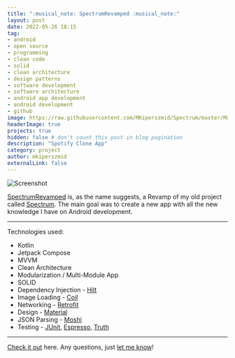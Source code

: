 ```yaml
---
title: ":musical_note: SpectrumRevamped :musical_note:"
layout: post
date: 2022-05-26 18:15
tag:
- android
- open source
- programming
- clean code
- solid
- clean architecture
- design patterns
- software development
- software architecture
- android app development
- android development
- github
image: https://raw.githubusercontent.com/MKiperszmid/Spectrum/master/Musica/app/src/main/res/drawable/spclogo.png
headerImage: true
projects: true
hidden: false # don't count this post in blog pagination
description: "Spotify Clone App"
category: project
author: mkiperszmid
externalLink: false
---
```


![Screenshot](https://i.imgur.com/7UkJmy4.png)

[SpectrumRevamped](https://github.com/MKiperszmid/SpectrumRevamped) is, as the name suggests, a Revamp of my old project called [Spectrum](https://github.com/MKiperszmid/Spectrum). The main goal was to create a new app with all the new knowledge I have on Android development.

---

Technologies used:

- Kotlin
- Jetpack Compose
- MVVM
- Clean Architecture
- Modularization / Multi-Module App
- SOLID
- Dependency Injection - [Hilt](https://dagger.dev/hilt/)
- Image Loading - [Coil](https://coil-kt.github.io/coil/)
- Networking - [Retrofit](https://square.github.io/retrofit/)
- Design - [Material](https://material.io/design)
- JSON Parsing - [Moshi](https://github.com/square/moshi)
- Testing - [JUnit](https://junit.org/junit4/), [Espresso](https://developer.android.com/training/testing/espresso), [Truth](https://truth.dev/)

---

[Check it out](https://github.com/MKiperszmid/SpectrumRevamped) here.
Any questions, just [let me know](https://github.com/MKiperszmid/SpectrumRevamped/issues)!
